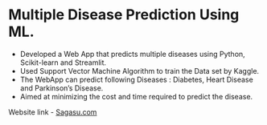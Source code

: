 # Multiple Disease Prediction Using ML.

- Developed a Web App that predicts multiple diseases using Python, Scikit-learn and Streamlit.
- Used Support Vector Machine Algorithm to train the Data set by Kaggle.
- The WebApp can predict following Diseases : Diabetes, Heart Disease and Parkinson’s Disease.
- Aimed at minimizing the cost and time required to predict the disease.


Website link - [Sagasu.com](https://sagasu-search-jsm.netlify.app/search)
